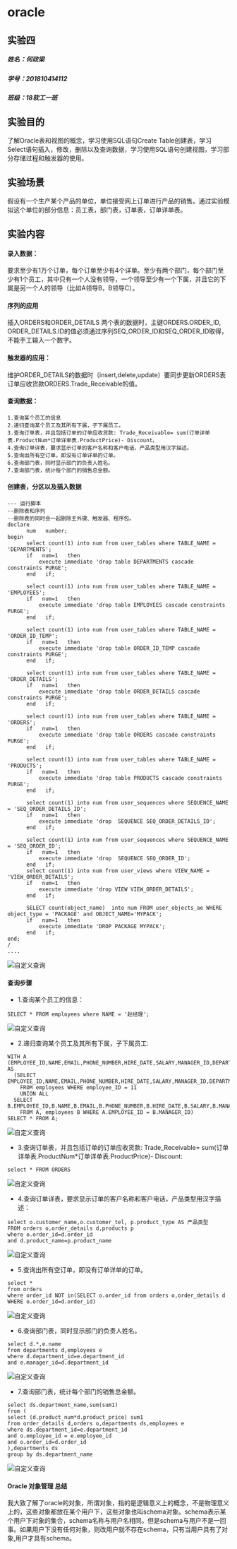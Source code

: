 # oracle
## 实验四
##### 姓名：何政梁 
##### 学号：201810414112 
##### 班级：18软工一班

## 实验目的
了解Oracle表和视图的概念，学习使用SQL语句Create Table创建表，学习Select语句插入，修改，删除以及查询数据，学习使用SQL语句创建视图，学习部分存储过程和触发器的使用。
## 实验场景
假设有一个生产某个产品的单位，单位接受网上订单进行产品的销售。通过实验模拟这个单位的部分信息：员工表，部门表，订单表，订单详单表。
## 实验内容
#### 录入数据：
要求至少有1万个订单，每个订单至少有4个详单。至少有两个部门，每个部门至少有1个员工，其中只有一个人没有领导，一个领导至少有一个下属，并且它的下属是另一个人的领导（比如A领导B，B领导C）。
#### 序列的应用

插入ORDERS和ORDER_DETAILS 两个表的数据时，主键ORDERS.ORDER_ID, ORDER_DETAILS.ID的值必须通过序列SEQ_ORDER_ID和SEQ_ORDER_ID取得，不能手工输入一个数字。
#### 触发器的应用：

维护ORDER_DETAILS的数据时（insert,delete,update）要同步更新ORDERS表订单应收货款ORDERS.Trade_Receivable的值。
#### 查询数据：
```
1.查询某个员工的信息
2.递归查询某个员工及其所有下属，子下属员工。
3.查询订单表，并且包括订单的订单应收货款: Trade_Receivable= sum(订单详单表.ProductNum*订单详单表.ProductPrice)- Discount。
4.查询订单详表，要求显示订单的客户名称和客户电话，产品类型用汉字描述。
5.查询出所有空订单，即没有订单详单的订单。
6.查询部门表，同时显示部门的负责人姓名。
7.查询部门表，统计每个部门的销售总金额。
```

#### 创建表，分区以及插入数据
```
--- 运行脚本
--删除表和序列
--删除表的同时会一起删除主外键、触发器、程序包。
declare
      num   number;
begin
      select count(1) into num from user_tables where TABLE_NAME = 'DEPARTMENTS';
      if   num=1   then
          execute immediate 'drop table DEPARTMENTS cascade constraints PURGE';
      end   if;

      select count(1) into num from user_tables where TABLE_NAME = 'EMPLOYEES';
      if   num=1   then
          execute immediate 'drop table EMPLOYEES cascade constraints PURGE';
      end   if;

      select count(1) into num from user_tables where TABLE_NAME = 'ORDER_ID_TEMP';
      if   num=1   then
          execute immediate 'drop table ORDER_ID_TEMP cascade constraints PURGE';
      end   if;

      select count(1) into num from user_tables where TABLE_NAME = 'ORDER_DETAILS';
      if   num=1   then
          execute immediate 'drop table ORDER_DETAILS cascade constraints PURGE';
      end   if;

      select count(1) into num from user_tables where TABLE_NAME = 'ORDERS';
      if   num=1   then
          execute immediate 'drop table ORDERS cascade constraints PURGE';
      end   if;

      select count(1) into num from user_tables where TABLE_NAME = 'PRODUCTS';
      if   num=1   then
          execute immediate 'drop table PRODUCTS cascade constraints PURGE';
      end   if;

      select count(1) into num from user_sequences where SEQUENCE_NAME = 'SEQ_ORDER_DETAILS_ID';
      if   num=1   then
          execute immediate 'drop  SEQUENCE SEQ_ORDER_DETAILS_ID';
      end   if;

      select count(1) into num from user_sequences where SEQUENCE_NAME = 'SEQ_ORDER_ID';
      if   num=1   then
          execute immediate 'drop  SEQUENCE SEQ_ORDER_ID';
      end   if;
      select count(1) into num from user_views where VIEW_NAME = 'VIEW_ORDER_DETAILS';
      if   num=1   then
          execute immediate 'drop VIEW VIEW_ORDER_DETAILS';
      end   if;

      SELECT count(object_name)  into num FROM user_objects_ae WHERE object_type = 'PACKAGE' and OBJECT_NAME='MYPACK';
      if   num=1   then
          execute immediate 'DROP PACKAGE MYPACK';
      end   if;
end;
/
....
```
![自定义查询](r9.jpg)

####  查询步骤
* 1.查询某个员工的信息：
```
SELECT * FROM employees where NAME = '赵经理';
```
![自定义查询](r1.jpg)
* 2.递归查询某个员工及其所有下属，子下属员工:
```
WITH A (EMPLOYEE_ID,NAME,EMAIL,PHONE_NUMBER,HIRE_DATE,SALARY,MANAGER_ID,DEPARTMENT_ID) AS
  (SELECT EMPLOYEE_ID,NAME,EMAIL,PHONE_NUMBER,HIRE_DATE,SALARY,MANAGER_ID,DEPARTMENT_ID
    FROM employees WHERE employee_ID = 11
    UNION ALL
  SELECT B.EMPLOYEE_ID,B.NAME,B.EMAIL,B.PHONE_NUMBER,B.HIRE_DATE,B.SALARY,B.MANAGER_ID,B.DEPARTMENT_ID
    FROM A, employees B WHERE A.EMPLOYEE_ID = B.MANAGER_ID)
SELECT * FROM A;
```
![自定义查询](r2.jpg)
* 3.查询订单表，并且包括订单的订单应收货款: Trade_Receivable= sum(订单详单表.ProductNum*订单详单表.ProductPrice)- Discount:
```
select * FROM ORDERS
```
![自定义查询](r3.jpg)
* 4.查询订单详表，要求显示订单的客户名称和客户电话，产品类型用汉字描述：
```
select o.customer_name,o.customer_tel, p.product_type AS 产品类型
FROM orders o,order_details d,products p
where o.order_id=d.order_id
and d.product_name=p.product_name
```
![自定义查询](r4.jpg)
* 5.查询出所有空订单，即没有订单详单的订单。
```
select * 
from orders
where order_id NOT in(SELECT o.order_id from orders o,order_details d WHERE o.order_id=d.order_id)
```
![自定义查询](r5.jpg)
* 6.查询部门表，同时显示部门的负责人姓名。
```
select d.*,e.name
from departments d,employees e
where d.department_id=e.department_id
and e.manager_id=d.department_id
```
![自定义查询](r6.jpg)
* 7.查询部门表，统计每个部门的销售总金额。
```
select ds.department_name,sum(sum1)
from (
select (d.product_num*d.product_price) sum1
from order_details d,orders o,departments ds,employees e
where ds.department_id=e.department_id
and o.employee_id = e.employee_id
and o.order_id=d.order_id
),departments ds
group by ds.department_name
```
![自定义查询](r7.jpg)

#### Oracle 对象管理 总结
我大致了解了oracle的对象，所谓对象，指的是逻辑意义上的概念，不是物理意义上的，这些对象都放在某个用户下，这些对象也叫schema对象。schema表示某个用户下对象的集合，schema名称与用户名相同。但是schema与用户不是一回事。如果用户下没有任何对象，则改用户就不存在schema，只有当用户具有了对象,用户才具有schema。